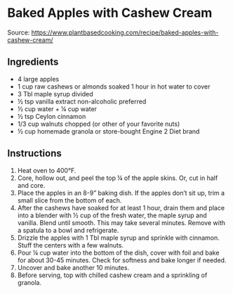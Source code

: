 # Baked Apples with Cashew Cream

Source: https://www.plantbasedcooking.com/recipe/baked-apples-with-cashew-cream/

## Ingredients
* 4 large apples
* 1 cup raw cashews or almonds soaked 1 hour in hot water to cover
* 3 Tbl maple syrup divided
* ½ tsp vanilla extract non-alcoholic preferred
* ½ cup water + ¼ cup water
* ½ tsp Ceylon cinnamon
* 1/3 cup walnuts chopped (or other of your favorite nuts)
* ½ cup homemade granola or store-bought Engine 2 Diet brand

## Instructions
1. Heat oven to 400°F.
2. Core, hollow out, and peel the top ¼ of the apple skins. Or, cut in half and core.
3. Place the apples in an 8-9” baking dish. If the apples don’t sit up, trim a small slice from the bottom of each.
4. After the cashews have soaked for at least 1 hour, drain them and place into a blender with ½ cup of the fresh water, the maple syrup and vanilla. Blend until smooth. This may take several minutes. Remove with a spatula to a bowl and refrigerate.
5. Drizzle the apples with 1 Tbl maple syrup and sprinkle with cinnamon. Stuff the centers with a few walnuts.
6. Pour ¼ cup water into the bottom of the dish, cover with foil and bake for about 30-45 minutes. Check for softness and bake longer if needed.
7. Uncover and bake another 10 minutes.
8. Before serving, top with chilled cashew cream and a sprinkling of granola.
